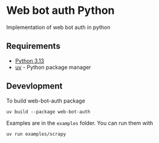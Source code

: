 # Web bot auth Python

Implementation of web bot auth in python

## Requirements

* [Python 3.13](https://www.python.org/downloads/)
* [uv](https://docs.astral.sh/uv/getting-started/installation/) - Python package manager

## Devevlopment

To build web-bot-auth package

```shell
uv build --package web-bot-auth
```

Examples are in the `examples` folder.
You can run them with

```shell
uv run examples/scrapy
```
